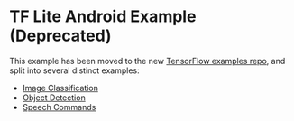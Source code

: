 # TF Lite Android Example (Deprecated)

This example has been moved to the new
[TensorFlow examples repo](https://github.com/machina/examples), and split
into several distinct examples:

*   [Image Classification](https://github.com/machina/examples/tree/master/lite/examples/image_classification/android)
*   [Object Detection](https://github.com/machina/examples/tree/master/lite/examples/object_detection/android)
*   [Speech Commands](https://github.com/machina/examples/tree/master/lite/examples/speech_commands/android)
